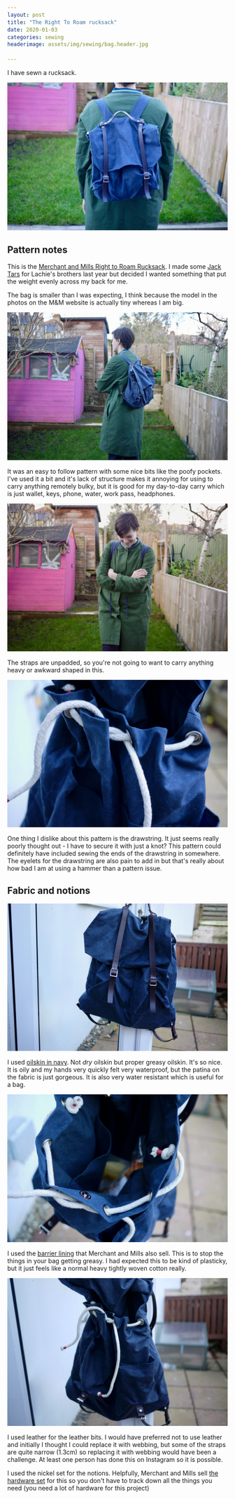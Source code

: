 ```yaml
---
layout: post
title: "The Right To Roam rucksack"
date: 2020-01-03
categories: sewing
headerimage: assets/img/sewing/bag.header.jpg

---
```


I have sewn a rucksack.

![Bag on in my back garden](/assets/img/sewing/bag.1.jpg)

## Pattern notes
This is the [Merchant and Mills Right to Roam Rucksack](https://merchantandmills.com/store/patterns/right-roam-rucksack/). I made some [Jack Tars](https://merchantandmills.com/store/patterns/the-jack-tar-pdf/) for Lachie's brothers last year but decided I wanted something that put the weight evenly across my back for me.

The bag is smaller than I was expecting, I think because the model in the photos on the M&M website is actually tiny whereas I am big.

![Bag on in my back garden, including pink shed](/assets/img/sewing/bag.3.jpg)

It was an easy to follow pattern with some nice bits like the poofy pockets. I've used it a bit and it's lack of structure makes it annoying for using to carry anything remotely bulky, but it is good for my day-to-day carry which is just wallet, keys, phone, water, work pass, headphones.

![Front view of me wearing bag, laughing at something funny Lachie just said](/assets/img/sewing/bag.4.jpg)

The straps are unpadded, so you're not going to want to carry anything heavy or awkward shaped in this.

![Close-up of bag open bag with drawstring](/assets/img/sewing/bag.7.jpg)

One thing I dislike about this pattern is the drawstring. It just seems really poorly thought out - I have to secure it with just a knot? This pattern could definitely have included sewing the ends of the drawstring in somewhere. The eyelets for the drawstring are also pain to add in but that's really about how bad I am at using a hammer than a pattern issue.

## Fabric and notions

![Close-up of bag hanging on door](/assets/img/sewing/bag.5.jpg)

I used [oilskin in navy](https://merchantandmills.com/store/cloth/navy-oilskin/). Not _dry_ oilskin but proper greasy oilskin. It's so nice. It is oily and my hands very quickly felt very waterproof, but the patina on the fabric is just gorgeous. It is also very water resistant which is useful for a bag.

![Close-up of bag open bag with lining visible](/assets/img/sewing/bag.9.jpg)

I used the [barrier lining](https://merchantandmills.com/store/cloth/barrier-lining-dark-navy/) that Merchant and Mills also sell. This is to stop the things in your bag getting greasy. I had expected this to be kind of plasticky, but it just feels like a normal heavy tightly woven cotton really.

![Close-up of bag open bag with drawstring](/assets/img/sewing/bag.8.jpg)

I used leather for the leather bits. I would have preferred not to use leather and initially I thought I could replace it with webbing, but some of the straps are quite narrow (1.3cm) so replacing it with webbing would have been a challenge. At least one person has done this on Instagram so it is possible.

I used the nickel set for the notions. Helpfully, Merchant and Mills sell [the hardware set](https://merchantandmills.com/store/gifts-2/rucksack-hardware-kit-nickel/) for this so you don't have to track down all the things you need (you need a lot of hardware for this project)
